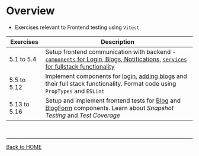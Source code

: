 # Overview
- Exercises relevant to Frontend testing using `Vitest`

| Exercises | Description |
| --------- | ----------- |
| 5.1 to 5.4 | Setup frontend communication with backend - [`components` for Login, Blogs, Notifications](/bloglist-frontend/src/components/), [`services` for fullstack functionality](/bloglist-frontend/src/services/)  | 
| 5.5 to 5.12 | Implement components for [login](/bloglist-frontend/src/components/LoginForm.jsx), [adding blogs](/bloglist-frontend/src/components/BlogForm.jsx) and their full stack functionality. Format code using `PropTypes` and `ESLint` |
| 5.13 to 5.16 | Setup and implement frontend tests for [Blog](/bloglist-frontend/src/components/Blog.test.jsx) and [BlogForm](/bloglist-frontend/src/components/BlogForm.test.jsx) components. Learn about *Snapshot Testing* and *Test Coverage* |
<br>
<hr>

[Back to HOME](/README.md)
